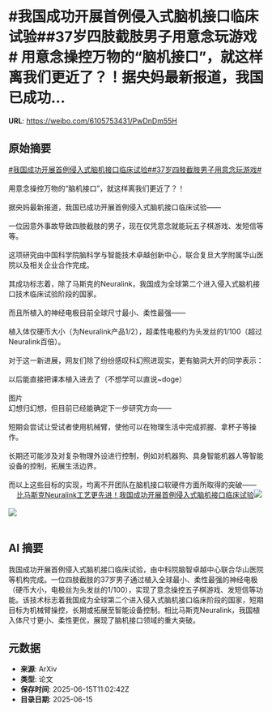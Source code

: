 # #我国成功开展首例侵入式脑机接口临床试验##37岁四肢截肢男子用意念玩游戏# 用意念操控万物的“脑机接口”，就这样离我们更近了？！据央妈最新报道，我国已成功...

**URL**: https://weibo.com/6105753431/PwDnDm55H

## 原始摘要

<a href="https://m.weibo.cn/search?containerid=231522type%3D1%26t%3D10%26q%3D%23%E6%88%91%E5%9B%BD%E6%88%90%E5%8A%9F%E5%BC%80%E5%B1%95%E9%A6%96%E4%BE%8B%E4%BE%B5%E5%85%A5%E5%BC%8F%E8%84%91%E6%9C%BA%E6%8E%A5%E5%8F%A3%E4%B8%B4%E5%BA%8A%E8%AF%95%E9%AA%8C%23&amp;extparam=%23%E6%88%91%E5%9B%BD%E6%88%90%E5%8A%9F%E5%BC%80%E5%B1%95%E9%A6%96%E4%BE%8B%E4%BE%B5%E5%85%A5%E5%BC%8F%E8%84%91%E6%9C%BA%E6%8E%A5%E5%8F%A3%E4%B8%B4%E5%BA%8A%E8%AF%95%E9%AA%8C%23" data-hide=""><span class="surl-text">#我国成功开展首例侵入式脑机接口临床试验#</span></a><a href="https://m.weibo.cn/search?containerid=231522type%3D1%26t%3D10%26q%3D%2337%E5%B2%81%E5%9B%9B%E8%82%A2%E6%88%AA%E8%82%A2%E7%94%B7%E5%AD%90%E7%94%A8%E6%84%8F%E5%BF%B5%E7%8E%A9%E6%B8%B8%E6%88%8F%23&amp;extparam=%2337%E5%B2%81%E5%9B%9B%E8%82%A2%E6%88%AA%E8%82%A2%E7%94%B7%E5%AD%90%E7%94%A8%E6%84%8F%E5%BF%B5%E7%8E%A9%E6%B8%B8%E6%88%8F%23" data-hide=""><span class="surl-text">#37岁四肢截肢男子用意念玩游戏#</span></a> <br><br>用意念操控万物的“脑机接口”，就这样离我们更近了？！<br><br>据央妈最新报道，我国已成功开展首例侵入式脑机接口临床试验——<br><br>一位因意外事故导致四肢截肢的男子，现在仅凭意念就能玩五子棋游戏、发短信等等。<br><br>这项研究由中国科学院脑科学与智能技术卓越创新中心，联合复旦大学附属华山医院以及相关企业合作完成。<br><br>其成功标志着，除了马斯克的Neuralink，我国成为全球第二个进入侵入式脑机接口技术临床试验阶段的国家。<br><br>而且所植入的神经电极目前全球尺寸最小、柔性最强——<br><br>植入体仅硬币大小（为Neuralink产品1/2），超柔性电极约为头发丝的1/100（超过Neuralink百倍）。<br><br>对于这一新进展，网友们除了纷纷感叹科幻照进现实，更有脑洞大开的同学表示：<br><br>以后能直接把课本植入进去了（不想学可以直说~doge）<br><br>图片<br>幻想归幻想，但目前已经能确定下一步研究方向——<br><br>短期会尝试让受试者使用机械臂，使他可以在物理生活中完成抓握、拿杯子等操作。<br><br>长期还可能涉及对复杂物理外设进行控制，例如对机器狗、具身智能机器人等智能设备的控制，拓展生活边界。<br><br>而以上这些目标的实现，均离不开团队在脑机接口软硬件方面所取得的突破——<a href="https://weibo.cn/sinaurl?u=https%3A%2F%2Fmp.weixin.qq.com%2Fs%2FWAkVPeG5lkdIUkABJwDnTQ" data-hide=""><span class="url-icon"><img style="width: 1rem;height: 1rem" src="https://h5.sinaimg.cn/upload/2015/09/25/3/timeline_card_small_web_default.png" referrerpolicy="no-referrer"></span><span class="surl-text">比马斯克Neuralink工艺更先进！我国成功开展首例侵入式脑机接口临床试验</span></a><img style="" src="https://tvax2.sinaimg.cn/large/006Fd7o3ly1i2fws404ddg30rr0fjb2e.gif" referrerpolicy="no-referrer"><br><br><img style="" src="https://tvax1.sinaimg.cn/large/006Fd7o3ly1i2fws776n4g30rr0fjx6u.gif" referrerpolicy="no-referrer"><br><br>

## AI 摘要

我国成功开展首例侵入式脑机接口临床试验，由中科院脑智卓越中心联合华山医院等机构完成。一位四肢截肢的37岁男子通过植入全球最小、柔性最强的神经电极（硬币大小，电极丝为头发丝的1/100），实现了意念操控五子棋游戏、发短信等功能。该技术标志着我国成为全球第二个进入侵入式脑机接口临床阶段的国家，短期目标为机械臂操控，长期或拓展至智能设备控制。相比马斯克Neuralink，我国植入体尺寸更小、柔性更优，展现了脑机接口领域的重大突破。

## 元数据

- **来源**: ArXiv
- **类型**: 论文
- **保存时间**: 2025-06-15T11:02:42Z
- **目录日期**: 2025-06-15
